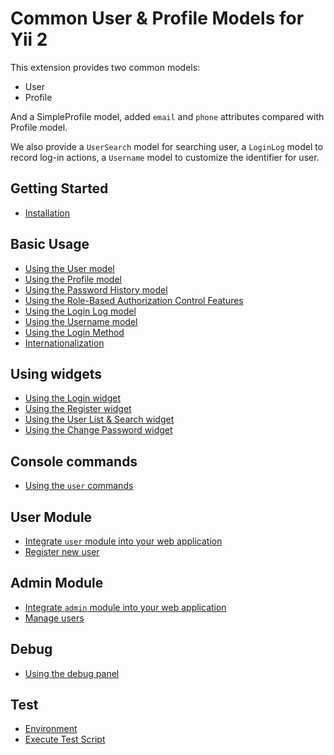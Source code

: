 # Common User & Profile Models for Yii 2

This extension provides two common models:
- User
- Profile

And a SimpleProfile model, added `email` and `phone` attributes
compared with Profile model.

We also provide a `UserSearch` model for searching user, a `LoginLog` model to record log-in actions, a `Username` model
to customize the identifier for user.

## Getting Started

- [Installation](Installation.md)

## Basic Usage

- [Using the User model](usage-user.md)
- [Using the Profile model](usage-profile.md)
- [Using the Password History model](usage-password-history.md)
- [Using the Role-Based Authorization Control Features](usage-rbac.md)
- [Using the Login Log model](usage-login-log.md)
- [Using the Username model](usage-username-model.md)
- [Using the Login Method](usage-login-method.md)
- [Internationalization](usage-i18n.md)

## Using widgets

- [Using the Login widget](usage-login-widget.md)
- [Using the Register widget](usage-register-widget.md)
- [Using the User List & Search widget](usage-user-list-search-widget.md)
- [Using the Change Password widget](usage-change-password-widget.md)

## Console commands

- [Using the `user` commands](usage-console-user-commands.md)

## User Module

- [Integrate `user` module into your web application](integrate-user-module.md)
- [Register new user](user-module-register-new-user.md)

## Admin Module

- [Integrate `admin` module into your web application](integrate-admin-module.md)
- [Manage users](admin-module-manage-users.md)

## Debug

- [Using the debug panel](usage-debug.md)

## Test

- [Environment](test-environment.md)
- [Execute Test Script](test-execute.md)